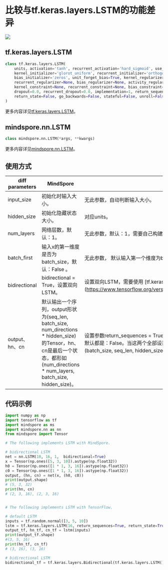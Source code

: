 # 比较与tf.keras.layers.LSTM的功能差异

<a href="https://gitee.com/mindspore/docs/blob/r1.10/docs/mindspore/source_zh_cn/note/api_mapping/tensorflow_diff/LSTM.md" target="_blank"><img src="https://mindspore-website.obs.cn-north-4.myhuaweicloud.com/website-images/r1.10/resource/_static/logo_source.png"></a>

## tf.keras.layers.LSTM

```python
class tf.keras.layers.LSTM(
    units, activation='tanh', recurrent_activation='hard_sigmoid', use_bias=True,
    kernel_initializer='glorot_uniform', recurrent_initializer='orthogonal',
    bias_initializer='zeros', unit_forget_bias=True, kernel_regularizer=None,
    recurrent_regularizer=None, bias_regularizer=None, activity_regularizer=None,
    kernel_constraint=None, recurrent_constraint=None, bias_constraint=None,
    dropout=0.0, recurrent_dropout=0.0, implementation=1, return_sequences=False,
    return_state=False, go_backwards=False, stateful=False, unroll=False, **kwargs
)
```

更多内容详见[tf.keras.layers.LSTM](https://www.tensorflow.org/versions/r1.15/api_docs/python/tf/keras/layers/LSTM)。

## mindspore.nn.LSTM

```python
class mindspore.nn.LSTM(*args, **kwargs)
```

更多内容详见[mindspore.nn.LSTM](https://mindspore.cn/docs/zh-CN/r1.10/api_python/nn/mindspore.nn.LSTM.html)。

## 使用方式

| diff parameters    | MindSpore                                                                                                                                            | TensorFlow                                                                                                                                                                               |
|--------------------|------------------------------------------------------------------------------------------------------------------------------------------------------|------------------------------------------------------------------------------------------------------------------------------------------------------------------------------------------|
| input_size         | 初始化时输入大小。                                                                                                                                            | 无此参数，自动判断输入大小。                                                                                                                                                                           |
| hidden_size        | 初始化隐藏状态大小。                                                                                                                                           | 对应units。                                                                                                                                                                                 |
| num_layers         | 网络层数，默认：1。                                                                                                                                           | 无此参数，默认：1，需要自己构建1层以上的网络。                                                                                                                                                                 |
| batch_first        | 输入x的第一维度是否为batch_size，默认：False 。                                                                                                                     | 无此参数， 默认输入第一个维度为batch_size。                                                                                                                                                              |
| bidirectional      | bidirectional = True，设置双向LSTM。                                                                                                                       | 设置双向LSTM，需要使用 [tf.keras.layers.Bidirectional] (https://www.tensorflow.org/versions/r1.15/api_docs/python/tf/keras/layers/Bidirectional)。                                                 |
| output、hn、cn       | 默认输出一个序列，output形状为(seq_len, batch_size, num_directions * hidden_size)的Tensor，hn、cn是最后一个状态，都形如(num_directions * num_layers, batch_size, hidden_size)。 | 设置参数return_sequences = True，输出返回序列，return_state = True，返回最后一个状态，默认都是：False。当这两个全部设置为True，排布方式与MindSpore不同， output形如(batch_size, seq_len, hidden_size)，hn、cn都形如(batch_size, hidden_size)。 |

## 代码示例

```python
import numpy as np
import tensorflow as tf
import mindspore as ms
import mindspore.nn as nn
from mindspore import Tensor

# The following implements LSTM with MindSpore.

# bidirectional LSTM
net = nn.LSTM(10, 16, 1,  bidirectional=True)
x = Tensor(np.ones([5, 3, 10]).astype(np.float32))
h0 = Tensor(np.ones([1 * 1, 3, 16]).astype(np.float32))
c0 = Tensor(np.ones([1 * 1, 3, 16]).astype(np.float32))
output, (hn, cn) = net(x, (h0, c0))
print(output.shape)
# (5, 3, 32)
print(hn, cn)
# (2, 3, 16), (2, 3, 16)


# The following implements LSTM with TensorFlow.

# default LSTM
inputs = tf.random.normal([3, 5, 10])
lstm = tf.keras.layers.LSTM(16, return_sequences=True, return_state=True)
output_tf, hn_tf, cn_tf = lstm(inputs)
print(output_tf.shape)
#(3, 5, 16)
print(hn_tf, cn_tf)
# (3, 16), (3, 16)

# bidirectional LSTM
bidirectional_tf = tf.keras.layers.Bidirectional(tf.keras.layers.LSTM())

```
